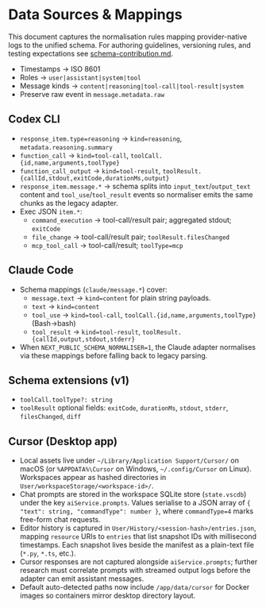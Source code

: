 # Data Sources & Mappings

This document captures the normalisation rules mapping provider-native logs to the unified schema. For authoring guidelines, versioning rules, and testing expectations see [schema-contribution.md](./schema-contribution.md).

- Timestamps → ISO 8601
- Roles → `user|assistant|system|tool`
- Message kinds → `content|reasoning|tool-call|tool-result|system`
- Preserve raw event in `message.metadata.raw`

## Codex CLI

- `response_item.type=reasoning` → `kind=reasoning`, `metadata.reasoning.summary`
- `function_call` → `kind=tool-call`, `toolCall.{id,name,arguments,toolType}`
- `function_call_output` → `kind=tool-result`, `toolResult.{callId,stdout,exitCode,durationMs,output}`
- `response_item.message.*` → schema splits into `input_text`/`output_text` content and `tool_use`/`tool_result` events so normaliser emits the same chunks as the legacy adapter.
- Exec JSON `item.*`:
  - `command_execution` → tool-call/result pair; aggregated stdout; `exitCode`
  - `file_change` → tool-call/result pair; `toolResult.filesChanged`
  - `mcp_tool_call` → tool-call/result; `toolType=mcp`

## Claude Code

- Schema mappings (`claude/message.*`) cover:
  - `message.text` → `kind=content` for plain string payloads.
  - `text` → `kind=content`
  - `tool_use` → `kind=tool-call`, `toolCall.{id,name,arguments,toolType}` (Bash→bash)
  - `tool_result` → `kind=tool-result`, `toolResult.{callId,output,stdout,stderr}`
- When `NEXT_PUBLIC_SCHEMA_NORMALISER=1`, the Claude adapter normalises via these mappings before falling back to legacy parsing.

## Schema extensions (v1)

- `toolCall.toolType?: string`
- `toolResult` optional fields: `exitCode`, `durationMs`, `stdout`, `stderr`, `filesChanged`, `diff`

## Cursor (Desktop app)

- Local assets live under `~/Library/Application Support/Cursor/` on macOS (or `%APPDATA%\Cursor` on Windows, `~/.config/Cursor` on Linux). Workspaces appear as hashed directories in `User/workspaceStorage/<workspace-id>/`.
- Chat prompts are stored in the workspace SQLite store (`state.vscdb`) under the key `aiService.prompts`. Values serialise to a JSON array of `{ "text": string, "commandType": number }`, where `commandType=4` marks free-form chat requests.
- Editor history is captured in `User/History/<session-hash>/entries.json`, mapping `resource` URIs to `entries` that list snapshot IDs with millisecond timestamps. Each snapshot lives beside the manifest as a plain-text file (`*.py`, `*.ts`, etc.).
- Cursor responses are not captured alongside `aiService.prompts`; further research must correlate prompts with streamed output logs before the adapter can emit assistant messages.
- Default auto-detected paths now include `/app/data/cursor` for Docker images so containers mirror desktop directory layout.
